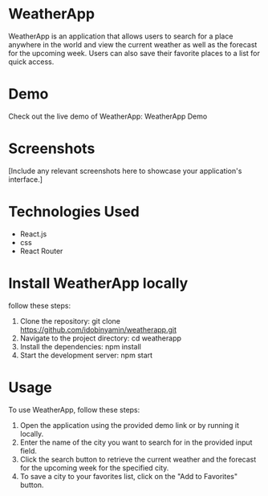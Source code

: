 # WeatherApp
WeatherApp is an application that allows users to search for a place anywhere in the world and view the current weather as well as the forecast for the upcoming week. Users can also save their favorite places to a list for quick access.

# Demo
Check out the live demo of WeatherApp: WeatherApp Demo

# Screenshots
[Include any relevant screenshots here to showcase your application's interface.]

# Technologies Used
* React.js
* css
* React Router 

# Install WeatherApp locally
 follow these steps:

1. Clone the repository: git clone https://github.com/idobinyamin/weatherapp.git
2. Navigate to the project directory: cd weatherapp
3. Install the dependencies: npm install
4. Start the development server: npm start
# Usage
To use WeatherApp, follow these steps:

1. Open the application using the provided demo link or by running it locally.
2. Enter the name of the city you want to search for in the provided input field.
3. Click the search button to retrieve the current weather and the forecast for the upcoming week for the specified city.
4. To save a city to your favorites list, click on the "Add to Favorites" button.
